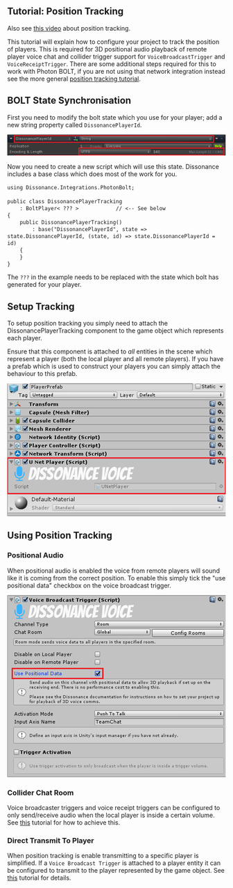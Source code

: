 ## Tutorial: Position Tracking

Also see [this video](https://youtu.be/HXMYDbuLwVI?t=1179) about position tracking.

This tutorial will explain how to configure your project to track the position of players. This is required for 3D positional audio playback of remote player voice chat and collider trigger support for `VoiceBroadcastTrigger` and `VoiceReceiptTrigger`. There are some additional steps required for this to work with Photon BOLT, if you are not using that network integration instead see the more general [position tracking tutorial](Position-Tracking.md).

## BOLT State Synchronisation

First you need to modify the bolt state which you use for your player; add a new string property called `DissonancePlayerId`.

![Bolt State](../images/Bolt-State.png)

Now you need to create a new script which will use this state. Dissonance includes a base class which does most of the work for you.

```
using Dissonance.Integrations.PhotonBolt;

public class DissonancePlayerTracking
    : BoltPlayer< ??? >            // <-- See below
{
    public DissonancePlayerTracking()
        : base("DissonancePlayerId", state => state.DissonancePlayerId, (state, id) => state.DissonancePlayerId = id)
    {
    }
}
```

The `???` in the example needs to be replaced with the state which bolt has generated for your player.

## Setup Tracking

To setup position tracking you simply need to attach the DissonancePlayerTracking component to the game object which represents each player.
 
Ensure that this component is attached to *all* entities in the scene which represent a player (both the local player and all remote players). If you have a prefab which is used to construct your players you can simply attach the behaviour to this prefab.
 
![A Player Prefab with position tracking behaviour added](../images/PlayerPrefab_PositionalAudio.png)

## Using Position Tracking 

### Positional Audio

When positional audio is enabled the voice from remote players will sound like it is coming from the correct position. To enable this simply tick the "use positional data" checkbox on the voice broadcast trigger.

![A broadcast trigger with positional audio enabled](../images/VoiceBroadcastTrigger_Positional.png)

### Collider Chat Room

Voice broadcaster triggers and voice receipt triggers can be configured to only send/receive audio when the local player is inside a certain volume. See [this](Collider-Chat-Room.md) tutorial for how to achieve this.

### Direct Transmit To Player

When position tracking is enable transmitting to a specific player is simplified. If a `Voice Broadcast Trigger` is attached to a player entity it can be configured to transmit to the player represented by the game object. See [this](Direct-Player-Transmit.md) tutorial for details.

